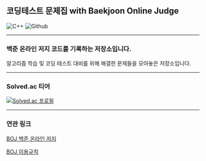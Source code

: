 ## 코딩테스트 문제집 with Baekjoon Online Judge


<img alt="C++" src ="https://img.shields.io/badge/c++-00599C?style=flat-square&logo=c%2B%2B&logoColor=white"/>
<img alt="Github" src ="https://img.shields.io/badge/github-181717?style=flat-square&logo=github&logoColor=white"/>

---

### 백준 온라인 저지 코드를 기록하는 저장소입니다.

알고리즘 학습 및 코딩 테스트 대비를 위해 해결한 문제들을 모아놓은 저장소입니다.

---

### Solved.ac 티어

[![Solved.ac
프로필](http://mazassumnida.wtf/api/generate_badge?boj=seunghyun4525)](https://solved.ac/seunghyun4525)

---

### 연관 링크

[BOJ 백준 온라인 저지](https://www.acmicpc.net)

[BOJ 이용규칙](https://help.acmicpc.net/rule)
